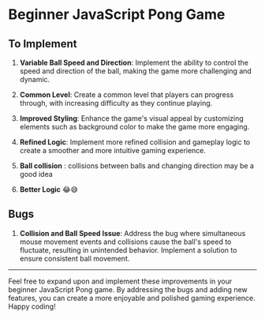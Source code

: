 # Beginner JavaScript Pong Game

## To Implement

1. **Variable Ball Speed and Direction**: Implement the ability to control the speed and direction of the ball, making the game more challenging and dynamic.

2. **Common Level**: Create a common level that players can progress through, with increasing difficulty as they continue playing.

3. **Improved Styling**: Enhance the game's visual appeal by customizing elements such as background color to make the game more engaging.

4. **Refined Logic**: Implement more refined collision and gameplay logic to create a smoother and more intuitive gaming experience.

5. **Ball collision** : collisions between balls and changing direction may be a good idea

6. **Better Logic** 😂😅

## Bugs

1. **Collision and Ball Speed Issue**: Address the bug where simultaneous mouse movement events and collisions cause the ball's speed to fluctuate, resulting in unintended behavior. Implement a solution to ensure consistent ball movement.

---

Feel free to expand upon and implement these improvements in your beginner JavaScript Pong game. By addressing the bugs and adding new features, you can create a more enjoyable and polished gaming experience. Happy coding!
